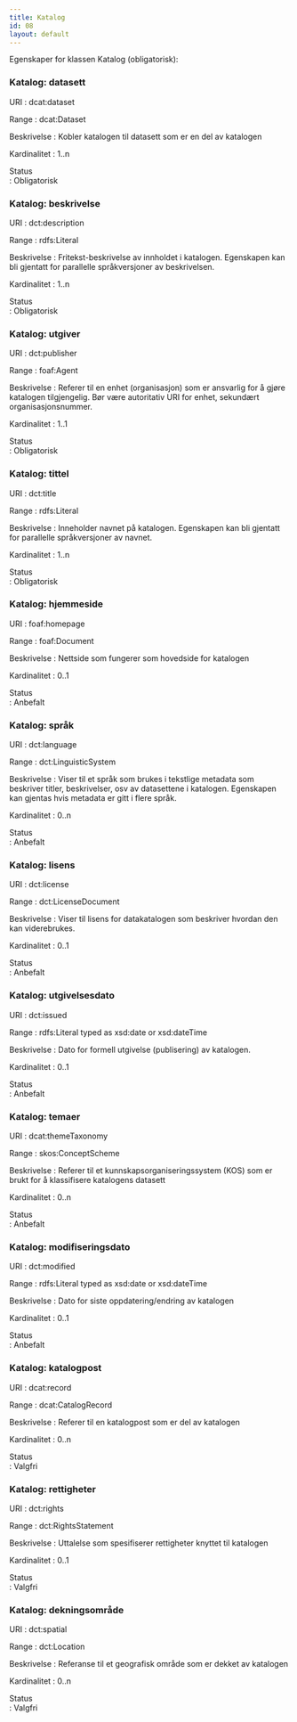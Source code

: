 ```yaml
---
title: Katalog
id: 08
layout: default
---
```


Egenskaper for klassen Katalog (obligatorisk):

### Katalog: datasett
URI
: dcat:dataset

Range
: dcat:Dataset

Beskrivelse
: Kobler katalogen til datasett som er en del av katalogen

Kardinalitet
: 1..n

Status	
:  Obligatorisk 
    
### Katalog: beskrivelse
URI
: dct:description

Range
: rdfs:Literal

Beskrivelse
: Fritekst-beskrivelse av innholdet i katalogen. Egenskapen kan bli gjentatt for parallelle språkversjoner av beskrivelsen.

Kardinalitet
: 1..n

Status	
: Obligatorisk
 
### Katalog: utgiver
URI
: dct:publisher

Range
: foaf:Agent

Beskrivelse
: Referer til en enhet (organisasjon) som er ansvarlig for å gjøre katalogen tilgjengelig. Bør være autoritativ URI for enhet, sekundært organisasjonsnummer.

Kardinalitet
: 1..1

Status	
: Obligatorisk

### Katalog: tittel
URI
: dct:title

Range
: rdfs:Literal

Beskrivelse
: Inneholder navnet på katalogen. Egenskapen kan bli gjentatt for parallelle språkversjoner av navnet.

Kardinalitet
: 1..n

Status	
: Obligatorisk  

### Katalog: hjemmeside

URI
: foaf:homepage

Range
: foaf:Document

Beskrivelse
: Nettside som fungerer som hovedside for katalogen

Kardinalitet
: 0..1

Status	
: Anbefalt

### Katalog: språk 
URI
: dct:language

Range
: dct:LinguisticSystem

Beskrivelse
: Viser til et språk som brukes i tekstlige metadata som beskriver titler, beskrivelser, osv av datasettene i katalogen. Egenskapen kan gjentas hvis metadata er gitt i flere språk.

Kardinalitet
: 0..n

Status	
: Anbefalt

### Katalog: lisens
URI
: dct:license

Range
: dct:LicenseDocument

Beskrivelse
: Viser til lisens for datakatalogen som beskriver hvordan den kan viderebrukes.

Kardinalitet
: 0..1

Status	
: Anbefalt

### Katalog: utgivelsesdato
URI
: dct:issued

Range
: rdfs:Literal typed as xsd:date or xsd:dateTime

Beskrivelse
: Dato for formell utgivelse (publisering) av katalogen.

Kardinalitet
: 0..1

Status	
: Anbefalt

### Katalog: temaer
URI
: dcat:themeTaxonomy

Range
: skos:ConceptScheme

Beskrivelse
: Referer til et kunnskapsorganiseringssystem (KOS) som er brukt for å klassifisere katalogens datasett

Kardinalitet
: 0..n

Status	
: Anbefalt   
	
### Katalog: modifiseringsdato

URI
: dct:modified

Range
: rdfs:Literal typed as xsd:date or xsd:dateTime

Beskrivelse
: Dato for siste oppdatering/endring av katalogen

Kardinalitet
: 0..1

Status	
: Anbefalt

### Katalog: katalogpost
URI
: dcat:record

Range
: dcat:CatalogRecord

Beskrivelse
: Referer til en katalogpost som er del av katalogen

Kardinalitet
: 0..n

Status	
: Valgfri

### Katalog: rettigheter
URI
: dct:rights

Range
: dct:RightsStatement

Beskrivelse
: Uttalelse som spesifiserer rettigheter knyttet til katalogen

Kardinalitet
: 0..1

Status	
: Valgfri

### Katalog: dekningsområde
URI
: dct:spatial

Range
: dct:Location

Beskrivelse
: Referanse til et geografisk område som er dekket av katalogen

Kardinalitet
: 0..n

Status	
: Valgfri
